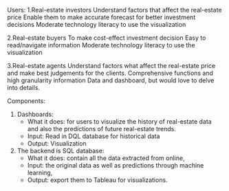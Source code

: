 Users:
1.Real-estate investors
Understand factors that affect the real-estate price
Enable them to make accurate forecast for better investment decisions
Moderate technology literacy to use the visualization 


2.Real-estate buyers
To make cost-effect investment decision
Easy to read/navigate information
Moderate technology literacy to use the visualization 


3.Real-estate agents
Understand factors what affect the real-estate price and make best 
judgements for the clients. 
Comprehensive functions and high granularity information
Data and dashboard, but would love to delve into details.

Components:
1. Dashboards:
	- What it does:  for users to visualize the history of real-estate data and also the predictions of future real-estate trends.
	- Input: Read in DQL database for historical data
	- Output: Visualization
2. The backend is SQL database:
	- What it does: contain all the data extracted from online, 
	- Input: the original data as well as predictions through machine learning,
	- Output: export them to Tableau for visualizations.
